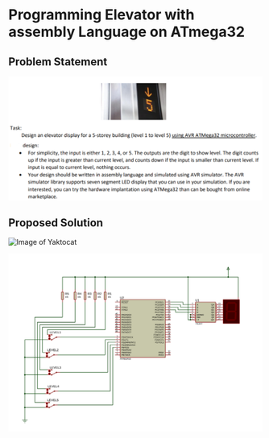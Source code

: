 # Programming Elevator with assembly Language on ATmega32

## Problem Statement

![Image of Yaktocat](https://github.com/nhjoy/Elevator-Design-with-assembly/blob/main/Proteus%20simulation/Task%20Problem.png)

## Proposed Solution

![Image of Yaktocat](https://github.com/nhjoy/Elevator-Design-with-assembly/tree/main/Proteus%20simulation/Flowchart_task1.png)


![Image of Yaktocat](https://raw.githubusercontent.com/nhjoy/Elevator-Design-with-assembly/2caadf7b09911f72d5a21bc722b4f5c2db66716d/Proteus%20simulation/Proteus%20block/Elevator-1.SVG)

